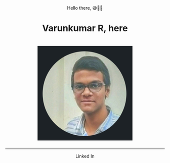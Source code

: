 <div align="center">
  <div>Hello there, 😃👋👋</div>
  <h1>Varunkumar R, here<h1>
  <img src="2022-12-20.png" width="300" height="300">
</div>
<hr>

<div align="center">
  <a>Linked In</>
</div>

